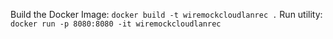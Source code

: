 Build the Docker Image: `docker build -t wiremockcloudlanrec .`
Run utility: `docker run -p 8080:8080 -it wiremockcloudlanrec`